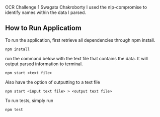 OCR Challenge 1
Swagata Chakroborty
I used the nlp-compromise to identify names within the data I parsed.

## How to Run Applicatiom

To run the application, first retrieve all dependencies through npm install.

`npm install`

 run the command below with the text file that contains the data. It will output parsed information to terminal.

`npm start <text file>`

Also have the option of outputting to a text file

`npm start <input text file> > <output text file>`

To run tests, simply run 

`npm test`


